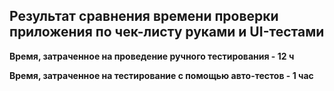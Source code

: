 ## **Результат сравнения времени проверки приложения по чек-листу руками и UI-тестами**

**Время, затраченное на проведение ручного тестирования - 12 ч**

**Время, затраченное на тестирование с помощью авто-тестов - 1 час**